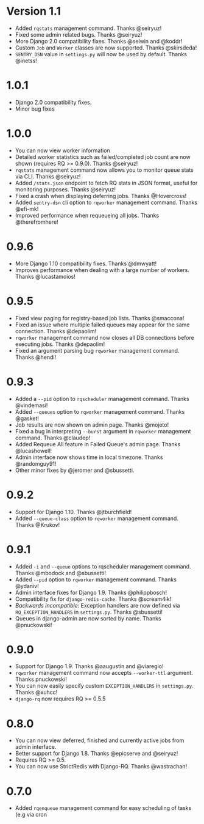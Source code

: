# Version 1.1
- Added `rqstats` management command. Thanks @seiryuz!
- Fixed some admin related bugs. Thanks @seiryuz!
- More Django 2.0 compatibility fixes. Thanks @selwin and @koddr!
- Custom `Job` and `Worker` classes are now supported. Thanks @skirsdeda!
- `SENTRY_DSN` value in `settings.py` will now be used by default. Thanks @inetss!

# 1.0.1
- Django 2.0 compatibility fixes.
- Minor bug fixes

# 1.0.0

-   You can now view worker information
-   Detailed worker statistics such as failed/completed job count are
    now shown (requires RQ &gt;= 0.9.0). Thanks @seiryuz!
-   `rqstats` management command now allows you to monitor queue stats
    via CLI. Thanks @seiryuz!
-   Added `/stats.json` endpoint to fetch RQ stats in JSON format,
    useful for monitoring purposes. Thanks @seiryuz!
-   Fixed a crash when displaying deferring jobs. Thanks @Hovercross!
-   Added `sentry-dsn` cli option to `rqworker` management command.
    Thanks @efi-mk!
-   Improved performance when requeueing all jobs. Thanks
    @therefromhere!

# 0.9.6

-   More Django 1.10 compatibility fixes. Thanks @dmwyatt!
-   Improves performance when dealing with a large number of workers.
    Thanks @lucastamoios!

# 0.9.5

-   Fixed view paging for registry-based job lists. Thanks @smaccona!
-   Fixed an issue where multiple failed queues may appear for the same
    connection. Thanks @depaolim!
-   `rqworker` management command now closes all DB connections before
    executing jobs. Thanks @depaolim!
-   Fixed an argument parsing bug `rqworker` management command. Thanks
    @hendi!

# 0.9.3

-   Added a `--pid` option to `rqscheduler` management command. Thanks
    @vindemasi!
-   Added `--queues` option to `rqworker` management command. Thanks
    @gasket!
-   Job results are now shown on admin page. Thanks @mojeto!
-   Fixed a bug in interpreting `--burst` argument in `rqworker`
    management command. Thanks @claudep!
-   Added Requeue All feature in Failed Queue's admin page. Thanks
    @lucashowell!
-   Admin interface now shows time in local timezone. Thanks
    @randomguy91!
-   Other minor fixes by @jeromer and @sbussetti.

# 0.9.2

-   Support for Django 1.10. Thanks @jtburchfield!
-   Added `--queue-class` option to `rqworker` management command.
    Thanks @Krukov!

# 0.9.1

-   Added `-i` and `--queue` options to rqscheduler management command.
    Thanks @mbodock and @sbussetti!
-   Added `--pid` option to `rqworker` management command. Thanks
    @ydaniv!
-   Admin interface fixes for Django 1.9. Thanks @philippbosch!
-   Compatibility fix for `django-redis-cache`. Thanks @scream4ik!
-   *Backwards incompatible*: Exception handlers are now defined via
    `RQ_EXCEPTION_HANDLERS` in `settings.py`. Thanks @sbussetti!
-   Queues in django-admin are now sorted by name. Thanks @pnuckowski!

# 0.9.0

-   Support for Django 1.9. Thanks @aaugustin and @viaregio!
-   `rqworker` management command now accepts `--worker-ttl` argument.
    Thanks pnuckowski!
-   You can now easily specify custom `EXCEPTION_HANDLERS` in
    `settings.py`. Thanks @xuhcc!
-   `django-rq` now requires RQ &gt;= 0.5.5

# 0.8.0

-   You can now view deferred, finished and currently active jobs from
    admin interface.
-   Better support for Django 1.8. Thanks @epicserve and @seiryuz!
-   Requires RQ &gt;= 0.5.
-   You can now use StrictRedis with Django-RQ. Thanks @wastrachan!

# 0.7.0

-   Added `rqenqueue` management command for easy scheduling of tasks
    (e.g via cron
